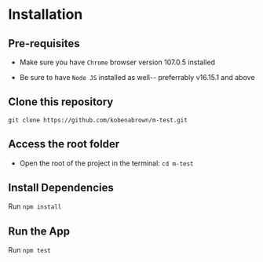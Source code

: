 # Installation

## Pre-requisites

- Make sure you have `Chrome` browser version 107.0.5 installed

- Be sure to have `Node JS` installed as well-- preferrably v16.15.1 and above

## Clone this repository

```
git clone https://github.com/kobenabrown/m-test.git
```

## Access the root folder

- Open the root of the project in the terminal: `cd m-test`

## Install Dependencies

Run `npm install`

## Run the App

Run `npm test`
